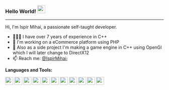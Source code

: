 ### Hello World! <img src="https://media.giphy.com/media/hvRJCLFzcasrR4ia7z/giphy.gif" width="25px">

<hr/>

Hi, I'm Ispir Mihai, a passionate self-taught developer.

- 👨🏽‍💻 I have over 7 years of experience in C++
- 🌱 I'm working on a eCommerce platform using PHP
- 💬 Also as a side project I'm making a game engine in C++ using OpenGl which I will later change to DirectX12
- 📫 Reach me: [@IspirMihai](mailto:mihaimechanic@gmail.com);

**Languages and Tools:**  

<img width="25" src="https://cdn.jsdelivr.net/gh/devicons/devicon@latest/icons/cplusplus/cplusplus-original.svg">
<img width="25" src="https://cdn.jsdelivr.net/gh/devicons/devicon@latest/icons/arduino/arduino-original.svg">
<img width="25" src="https://cdn.jsdelivr.net/gh/devicons/devicon@latest/icons/python/python-original.svg">
<img width="25" src="https://cdn.jsdelivr.net/gh/devicons/devicon@latest/icons/html5/html5-original.svg">
<img width="25" src="https://cdn.jsdelivr.net/gh/devicons/devicon@latest/icons/css3/css3-original.svg">
<img width="25" src="https://cdn.jsdelivr.net/gh/devicons/devicon@latest/icons/php/php-original.svg">
<img width="25" src="https://cdn.jsdelivr.net/gh/devicons/devicon@latest/icons/unity/unity-original.svg">
<img width="25" src="https://cdn.jsdelivr.net/gh/devicons/devicon@latest/icons/photoshop/photoshop-plain.svg">
<img width="25" src="https://cdn.jsdelivr.net/gh/devicons/devicon@latest/icons/illustrator/illustrator-plain.svg">
<img width="25" src="https://cdn.jsdelivr.net/gh/devicons/devicon@latest/icons/aftereffects/aftereffects-plain.svg">
<img width="25" src="https://cdn.jsdelivr.net/gh/devicons/devicon@latest/icons/blender/blender-original.svg">
